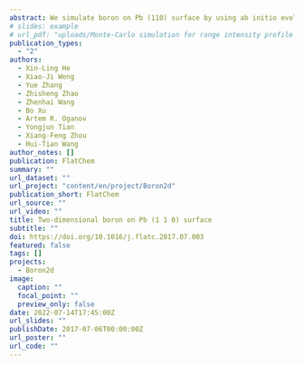 ```yaml
---
abstract: We simulate boron on Pb (110) surface by using ab initio evolutionary methodology. Interestingly, the two-dimensional (2D) Dirac Pmmn boron can be formed because of good lattice matching. Unexpectedly, by increasing the thickness of 2D boron, a three-bonded graphene-like structure (P21=c boron) was revealed to possess double anisotropic Dirac cones. It is 20 meV/atom lower in energy than the Pmmn structure, indicating the most stable 2D boron with particular Dirac cones. The puckered structure of P21=c boron results in the peculiar Dirac cones, as well as substantial mechanical anisotropy. The calculated Young's modulus is 320 GPa·nm along zigzag direction, which is comparable with graphene.
# slides: example
# url_pdf: "uploads/Monte-Carlo simulation for range intensity profile of underwater range gated imaging.pdf"
publication_types:
  - "2"
authors:
  - Xin-Ling He
  - Xiao-Ji Weng
  - Yue Zhang
  - Zhisheng Zhao
  - Zhenhai Wang
  - Bo Xu
  - Artem R. Oganov
  - Yongjun Tian
  - Xiang-Feng Zhou
  - Hui-Tian Wang
author_notes: []
publication: FlatChem
summary: ""
url_dataset: ""
url_project: "content/en/project/Boron2d"
publication_short: FlatChem
url_source: ""
url_video: ""
title: Two-dimensional boron on Pb (1 1 0) surface
subtitle: ""
doi: https://doi.org/10.1016/j.flatc.2017.07.003
featured: false
tags: []
projects:
  - Boron2d
image:
  caption: ""
  focal_point: ""
  preview_only: false
date: 2022-07-14T17:45:00Z
url_slides: ""
publishDate: 2017-07-06T00:00:00Z
url_poster: ""
url_code: ""
---
```

